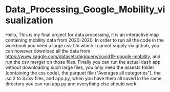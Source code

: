 # Data_Processing_Google_Mobility_visualization
Hello,
This is my final project for data processing, it is an interactive map containing mobility data from 2020-2020.
In order to run all the code in the workbook you need a large csv file which I cannot supply via github, 
you can however download all the data from https://www.kaggle.com/datasets/bigquery/covid19-google-mobility, 
and run the csv merger on those files. Finally you can run the actual dash app without downloading such large files, 
you only need the assests folder (containing the css code), the parquet file ("Averages all categories"), the iso 2 to 3.csv files, and app.py, when you have them all saved in the same directory you can run app.py and everything else should work.

